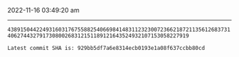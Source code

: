2022-11-16 03:49:20 am

---

`4389150442249316031767558825406698414831123230072366218721135612683731406274432791730800268312151189121643524932107153058227919`

`Latest commit SHA is: 929bb5df7a6e8314ecb0193e1a08f637ccbb80cd `
